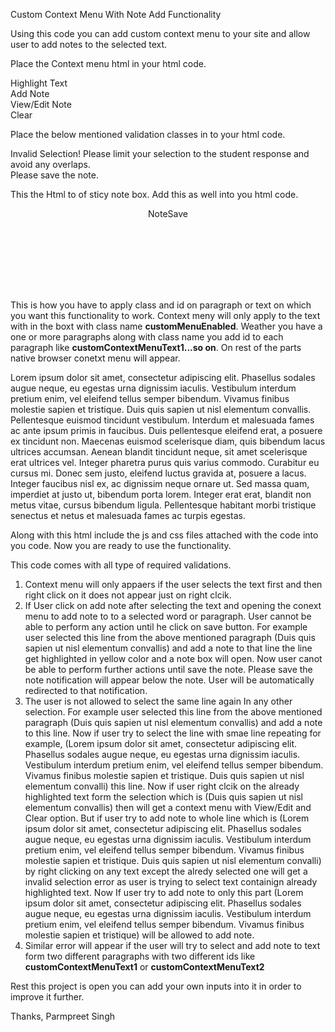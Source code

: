 Custom Context Menu With Note Add Functionality

Using this code you can add custom context menu to your site and allow user to add notes to the selected text. 

Place the Context menu html in your html code.
<div id="customContextMenu" class="customContextMenu">
        <div class="item" id="highlightSelectedText">Highlight Text</div>
        <div class="item" id="createCustomNote">Add Note</div>
        <div class="item" id="viewCustomNote">View/Edit Note</div>
        <div class="item displayNoneMenuItem" id="clearHighOrNoteLight">Clear</div>
</div>

Place the below mentioned validation classes in to your html code.
<div id="invalidSelectionMessage" class="invalidSelectionMessage">
    Invalid Selection! Please limit your selection to the student response and avoid any overlaps.
</div>
<div id="pleaseSaveNoteFirst" class="pleaseSaveNoteFirst">
    Please save the note.
</div>

This the Html to of sticy note box. Add this as well into you html code.
<div class="customStickyNotesHidden">
    <div class="noteBox">
        <header class="noteHeader">
            <span class="noteHeaderText">Note</span><span class="noteCrossIcon saveNote">Save</span>
        </header>
        <div class="textarea" contenteditable>
        </div>
    </div>
</div>

This is how you have to apply class and id on paragraph or text on which you want this functionality to work. Context meny will only apply to the text with in the boxt with class name **customMenuEnabled**. Weather you have a one or more paragraphs along with class name you add id to each paragraph like **customContextMenuText1...so on**. On rest of the parts native browser conetxt menu will appear.
<div class="customMenuEnabled" id="customContextMenuText1" customcontextmenutextno="1">
        Lorem ipsum dolor sit amet, consectetur adipiscing elit. Phasellus sodales augue neque, eu egestas urna dignissim iaculis. Vestibulum interdum pretium enim, vel eleifend tellus semper bibendum. Vivamus finibus molestie sapien et tristique. Duis quis sapien ut nisl elementum convallis. Pellentesque euismod tincidunt vestibulum. Interdum et malesuada fames ac ante ipsum primis in faucibus. Duis pellentesque eleifend erat, a posuere ex tincidunt non. Maecenas euismod scelerisque diam, quis bibendum lacus ultrices accumsan. Aenean blandit tincidunt neque, sit amet scelerisque erat ultrices vel. Integer pharetra purus quis varius commodo. Curabitur eu cursus mi. Donec sem justo, eleifend luctus gravida at, posuere a lacus. Integer faucibus nisl ex, ac dignissim neque ornare ut. Sed massa quam, imperdiet at justo ut, bibendum porta lorem. Integer erat erat, blandit non metus vitae, cursus bibendum ligula. Pellentesque habitant morbi tristique senectus et netus et malesuada fames ac turpis egestas.
</div>

Along with this html include the js and css files attached with the code into you code. Now you are ready to use the functionality. 

This code comes with all type of required validations.

1. Context menu will only appaers if the user selects the text first and then right click on it does not appear just on right clcik.
2. If User click on add note after selecting the text and opening the conext menu to add note to to a selected word or paragraph. User cannot be able to perform any action until he click on save button. For example user selected this line from the above mentioned paragraph (Duis quis sapien ut nisl elementum convallis) and add a note to that line the line get highlighted in yellow color and a note box will open. Now user canot be able to perform further actions until save the note. Please save the note notification will appear below the note. User will be automatically redirected to that notification.
3. The user is not allowed to select the same line again In any other selection. For example user selected this line from the above mentioned paragraph (Duis quis sapien ut nisl elementum convallis) and add a note to this line. Now if user try to select the line with smae line repeating for example, (Lorem ipsum dolor sit amet, consectetur adipiscing elit. Phasellus sodales augue neque, eu egestas urna dignissim iaculis. Vestibulum interdum pretium enim, vel eleifend tellus semper bibendum. Vivamus finibus molestie sapien et tristique. Duis quis sapien ut nisl elementum convalli) this line. Now if user right clcik on the already highlighted text form the selection which is (Duis quis sapien ut nisl elementum convallis) then will get a context menu with View/Edit and Clear option. But if user try to add note to whole line which is  (Lorem ipsum dolor sit amet, consectetur adipiscing elit. Phasellus sodales augue neque, eu egestas urna dignissim iaculis. Vestibulum interdum pretium enim, vel eleifend tellus semper bibendum. Vivamus finibus molestie sapien et tristique. Duis quis sapien ut nisl elementum convalli) by right clicking on any text except the alredy selected one will get a invalid selection error as user is trying to select text containign already highlighted text. Now If user try to add note to only this part (Lorem ipsum dolor sit amet, consectetur adipiscing elit. Phasellus sodales augue neque, eu egestas urna dignissim iaculis. Vestibulum interdum pretium enim, vel eleifend tellus semper bibendum. Vivamus finibus molestie sapien et tristique) will be allowed to add note.
4. Similar error will appear if the user will try to select and add note to text form two different paragraphs with two different ids like  **customContextMenuText1** or  **customContextMenuText2**

Rest this project is open you can add your own inputs into it in order to improve it further.

Thanks,
Parmpreet Singh
